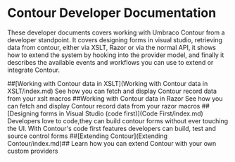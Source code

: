 # Contour Developer Documentation #

These developer documents covers working with Umbraco Contour from a developer standpoint. It covers designing forms in visual studio, retrieving data from contour, either via XSLT, Razor or via the normal API, it shows how to extend the system by hooking into the provider model, and finally it describes the available events and workflows you can use to extend or integrate Contour.

##[Working with Contour data in XSLT](Working with Contour data in XSLT/index.md)
See how you can fetch and display Contour record data from your xslt macros
##Working with Contour data in Razor
See how you can fetch and display Contour record data from your razor macros
##[Designing forms in Visual Studio (code first)](Code First/index.md)
Developers love to code,they can build contour forms without ever touching the UI. With Contour's code first features developers can build, test and source control forms
##[Extending Contour](Extending Contour/index.md)##
Learn how you can extend Contour with your own custom providers
